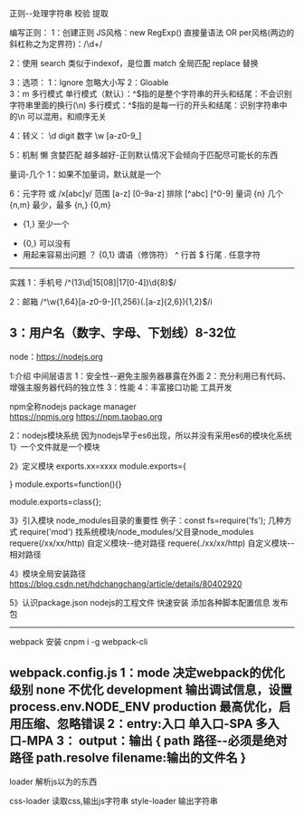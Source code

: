 正则--处理字符串
校验
提取

编写正则：
1：创建正则
JS风格：new RegExp()
直接量语法 OR per风格(两边的斜杠称之为定界符)：/\d+/

2：使用
search  类似于indexof，是位置
match   全局匹配
replace 替换

3：选项：
1：Ignore   忽略大小写
2：Gloable  
3：m        多行模式
单行模式（默认）：^$指的是整个字符串的开头和结尾：不会识别字符串里面的换行(\n)
多行模式：^$指的是每一行的开头和结尾：识别字符串中的\n
可以混用，和顺序无关

4：转义：
\d digit    数字
\w          [a-z0-9_]

5：机制
懒
贪婪匹配
越多越好-正则默认情况下会倾向于匹配尽可能长的东西

量词-几个
1：如果不加量词，默认就是一个

6：元字符
或
/x[abc]y/
范围
[a-z]
[0-9a-z]
排除
[^abc]
[^0-9]
量词
{n} 几个
{n,m} 最少，最多
{n,}
{0,m}
+ {1,}  至少一个
* {0,}  可以没有
* 用起来容易出问题
？ {0,1}
谓语（修饰符）
^ 行首
$ 行尾
. 任意字符
-----------------------------------
实践
1：手机号
/^(13\d|15[08]|17[0-4])\d{8}$/

2：邮箱
/^\w{1,64}[a-z0-9-]{1,256}(\.[a-z]{2,6}){1,2}$/i

3：用户名（数字、字母、下划线）8-32位
------------------------------------------------------------------
node：https://nodejs.org

1:介绍
中间层语言
1：安全性--避免主服务器暴露在外面
2：充分利用已有代码、增强主服务器代码的独立性
3：性能
4：丰富接口功能
工具开发

npm全称nodejs package manager  
https://npmjs.org
https://npm.taobao.org

2：nodejs模块系统
因为nodejs早于es6出现，所以并没有采用es6的模块化系统
1》一个文件就是一个模块


2》定义模块
exports.xx=xxxx
module.exports={

}
module.exports=function(){}

module.exports=class{};

3》引入模块
    node_modules目录的重要性
   例子：const fs=require('fs');
    几种方式
    require('mod')         找系统模块/node_modules/父目录node_modules
    requere(/xx/xx/http)   自定义模块--绝对路径
    requere(./xx/xx/http)  自定义模块--相对路径

4》模块全局安装路径
https://blog.csdn.net/hdchangchang/article/details/80402920

5》认识package.json  nodejs的工程文件
    快速安装
    添加各种脚本配置信息
    发布包


--------------------------------------------------------------------------------------
webpack
安装
cnpm i -g webpack-cli

webpack.config.js
1：mode 决定webpack的优化级别
   none   不优化
   development   输出调试信息，设置process.env.NODE_ENV
   production    最高优化，启用压缩、忽略错误
2：entry:入口
   单入口-SPA
   多入口-MPA
3： output：输出
    {
        path  路径--必须是绝对路径   path.resolve
        filename:输出的文件名
    }
------------------------------------------------------------------------
loader  解析js以为的东西

css-loader  读取css,输出js字符串
style-loader 输出字符串<style>

-------------------------------------------------------------------------
postcss-loader 
autoprefixer
-------------------------------------------------------------------------
webpack完整配置
1：安装
1.1：webpack类
webpack webpack-cli webpack-dev-server
1.2：样式类
style-loader css-loader 
postcss-loader autoprefixer
less-loader less
1.3：文件类
file-loader url-loader
1.4：es6编译
babel-loader @babel/core @babel/preset-env
1.5：html生成
html-webpack-plugin
1.6：代码质量
eslint eslint-loader
stylelint stylelint-webpack-plugin stylelint-config-standard
1.7：测试
jest
2：目录结构
----------------------------------------------------------------------------
 curl -X POST --header "Content-Type:application/json" --data '{"pageNo":"1","pageSize":10,"incrementTime":"2020-03-27 16:00:00"}' http://ocrapi.lq.autohome.com.cn/price/query?_appId=test?_appId=701